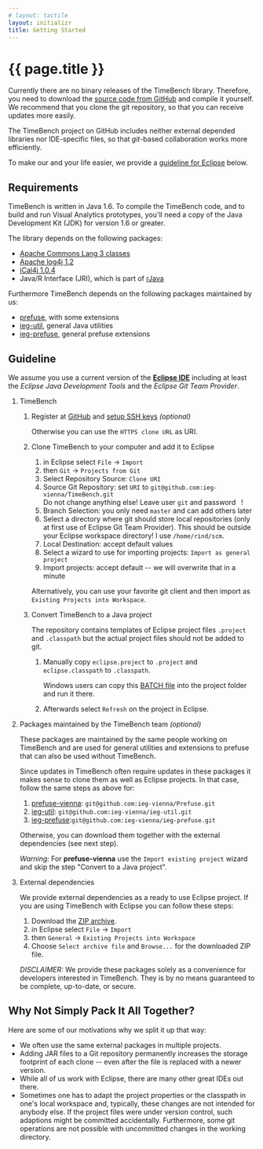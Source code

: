 ```yaml
---
# layout: tactile
layout: initializr
title: Getting Started
---
```


# {{ page.title }}

Currently there are no binary releases of the TimeBench library.
Therefore, you need to download the [source code from GitHub](https://github.com/ieg-vienna/TimeBench) and compile it yourself.
We recommend that you clone the git repository, so that you can receive updates more easily.

The TimeBench project on GitHub includes neither external depended libraries nor IDE-specific files,
so that _git_-based collaboration works more efficiently.

To make our and your life easier, we provide a [guideline for Eclipse](#toc_2) below.


## Requirements

TimeBench is written in Java 1.6. To compile the TimeBench code, and to build
and run Visual Analytics prototypes, you'll need a copy of the Java Development
Kit (JDK) for version 1.6 or greater.

The library depends on the following packages:

- [Apache Commons Lang 3 classes](http://commons.apache.org/proper/commons-lang/)
- [Apache log4j 1.2](http://logging.apache.org/log4j/1.2/)
- [iCal4j 1.0.4](http://sourceforge.net/projects/ical4j/)
- Java/R Interface (JRI), which is part of [rJava](http://www.rforge.net/rJava/)

Furthermore TimeBench depends on the following packages maintained by us:

- [prefuse](https://github.com/ieg-vienna/Prefuse), with some extensions
- [ieg-util](https://github.com/ieg-vienna/ieg-util), general Java utilities
- [ieg-prefuse](https://github.com/ieg-vienna/ieg-prefuse), general prefuse extensions


## Guideline

We assume you use a current version of the [**Eclipse IDE**](http://www.eclipse.org/downloads/)
including at least the _Eclipse Java Development Tools_ and the _Eclipse Git Team Provider_.

1. TimeBench

    1. Register at [GitHub](https://github.com/)
        and [setup SSH keys](https://help.github.com/articles/generating-ssh-keys) _(optional)_

        Otherwise you can use the `HTTPS clone URL` as URI.

    2. Clone TimeBench to your computer and add it to Eclipse
        1. in Eclipse select `File` -> `Import`
        2. then `Git` -> `Projects from Git`
        3. Select Repository Source: `Clone URI`
        4. Source Git Repository: set `URI` to `git@github.com:ieg-vienna/TimeBench.git`<br>
            Do not change anything else! Leave user `git` and password ` `!
        5. Branch Selection: you only need `master` and can add others later
        6. Select a directory where git should store local repositories (only at first use of Eclipse Git Team Provider).
            This should be outside your Eclipse workspace directory!
            I use `/home/rind/scm`.
        7. Local Destination: accept default values
        8. Select a wizard to use for importing projects: `Import as general project`
        9. Import projects: accept default -- we will overwrite that in a minute

        Alternatively, you can use your favorite git client and then import as `Existing Projects into Workspace`.

    3. Convert TimeBench to a Java project

        The repository contains templates of Eclipse project files `.project` and `.classpath`
        but the actual project files should not be added to git.

        1. Manually copy `eclipse.project` to `.project` and `eclipse.classpath` to `.classpath`.

            Windows users can copy this [BATCH file](downloads/make-eclipse-project.bat) into the project folder and run it there.

        2. Afterwards select `Refresh` on the project in Eclipse.

2. Packages maintained by the TimeBench team _(optional)_

    These packages are maintained by the same people working on TimeBench
    and are used for general utilities and extensions to prefuse
    that can also be used without TimeBench.

    Since updates in TimeBench often require updates in these packages
    it makes sense to clone them as well as Eclipse projects.
    In that case, follow the same steps as above for:

    1. [prefuse-vienna](https://github.com/ieg-vienna/Prefuse): `git@github.com:ieg-vienna/Prefuse.git`
    2. [ieg-util](https://github.com/ieg-vienna/ieg-util): `git@github.com:ieg-vienna/ieg-util.git`
    3. [ieg-prefuse](https://github.com/ieg-vienna/ieg-prefuse):`git@github.com:ieg-vienna/ieg-prefuse.git`

    Otherwise, you can download them together with the external dependencies (see next step).

    _Warning:_ For **prefuse-vienna** use the `Import existing project` wizard and skip the step "Convert to a Java project".

3. External dependencies

    We provide external dependencies as a ready to use Eclipse project.
    If you are using TimeBench with Eclipse you can follow these steps:

    1. Download the [ZIP archive](http://www.ifs.tuwien.ac.at/~rind/timebench/external_2013-07-27.zip).
    2. in Eclipse select `File` -> `Import`
    3. then `General` -> `Existing Projects into Workspace`
    4. Choose `Select archive file` and `Browse...` for the downloaded ZIP file.

    _DISCLAIMER:_ We provide these packages solely as a convenience for developers interested in TimeBench.
        They is by no means guaranteed to be complete, up-to-date, or secure.


## Why Not Simply Pack It All Together?

Here are some of our motivations why we split it up that way:

- We often use the same external packages in multiple projects.
- Adding JAR files to a Git repository permanently increases the storage footprint
    of each clone -- even after the file is replaced with a newer version.
- While all of us work with Eclipse, there are many other great IDEs out there.
- Sometimes one has to adapt the project properties or the classpath in one's local workspace
    and, typically, these changes are not intended for anybody else.
    If the project files were under version control, such adaptions might be committed accidentally.
    Furthermore, some git operations are not possible with uncommitted changes in the working directory.
